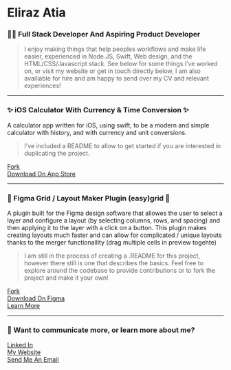 # Eliraz Atia
### 👨‍💻 Full Stack Developer And Aspiring Product Developer

> I enjoy making things that help peoples workflows and make life easier, experienced in Node.JS, Swift, Web design, and the HTML/CSS/Javascript stack. See below for some things i've worked on, or visit my website or get in touch directly below, I am also availiable for hire and am happy to send over my CV and relevant experiences!

--- 
### ✨ iOS Calculator With Currency & Time Conversion ✨ 

A calculator app written for iOS, using swift, to be a modern and simple calculator with history, and with currency and unit conversions.
> I've included a README to allow to get started if you are interested in duplicating the project.

[Fork](https://www.github.com/eliraz003/ios-calculator-app)<br>
[Download On App Store]()<br>

--- 
### 🎨 Figma Grid / Layout Maker Plugin (easy)grid  🎨

A plugin built for the Figma design software that allowes the user to select a layer and configure a layout (by selecting columns, rows, and spacing) and then applying it to the layer with a click on a button. This plugin makes creating layouts much faster and can allow for complicated / unique layouts thanks to the merger functionallity (drag multiple cells in preview togehte)

> I am still in the process of creating a .README for this project, however there still is one that describes the basics. Feel free to explore around the codebase to provide contributions or to fork the project and make it your own!

[Fork](https://www.github.com/eliraz003/easygrid-plugin)<br>
[Download On Figma](https://www.figma.com/community/plugin/1023805574372075411/(Easy)Grid)<br>
[Learn More](https://easygrid-app.web.app)<br>

---
### 💬 Want to communicate more, or learn more about me?
[Linked In](https://www.linkedin.com/in/eliraz-atia-819895146/)<br>
[My Website]()<br>
[Send Me An Email](mailto:elirazatia003@gmail.com)